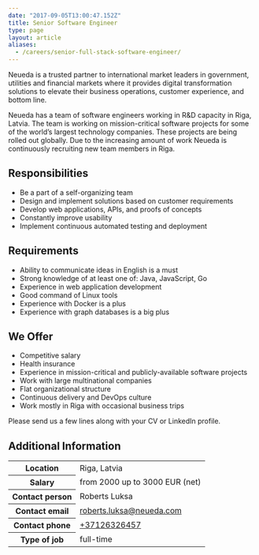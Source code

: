 ```yaml
---
date: "2017-09-05T13:00:47.152Z"
title: Senior Software Engineer
type: page
layout: article
aliases:
  - /careers/senior-full-stack-software-engineer/
---
```


Neueda is a trusted partner to international market leaders in government, utilities and financial markets where it provides digital transformation solutions to elevate their business operations, customer experience, and bottom line.

Neueda has a team of software engineers working in R&D capacity in Riga, Latvia. The team is working on mission-critical software projects for some of the world’s largest technology companies. These projects are being rolled out globally. Due to the increasing amount of work Neueda is continuously recruiting new team members in Riga.

## Responsibilities

- Be a part of a self-organizing team
- Design and implement solutions based on customer requirements
- Develop web applications, APIs, and proofs of concepts
- Constantly improve usability
- Implement continuous automated testing and deployment

## Requirements

- Ability to communicate ideas in English is a must
- Strong knowledge of at least one of: Java, JavaScript, Go
- Experience in web application development 
- Good command of Linux tools
- Experience with Docker is a plus
- Experience with graph databases is a big plus

## We Offer

- Competitive salary
- Health insurance
- Experience in mission-critical and publicly-available software projects
- Work with large multinational companies
- Flat organizational structure
- Continuous delivery and DevOps culture
- Work mostly in Riga with occasional business trips

Please send us a few lines along with your CV or LinkedIn profile.

## Additional Information

<table class="table table-bordered">
<tr><th>Location</th><td>Riga, Latvia</td></tr>
<tr><th>Salary</th><td>from 2000 up to 3000 EUR (net)</td></tr>
<tr><th>Contact person</th><td>Roberts Luksa</td></tr>
<tr><th>Contact email</th><td><a href="mailto:roberts.luksa@neueda.com">roberts.luksa@neueda.com</a></td></tr>
<tr><th>Contact phone</th><td><a href="tel:+37126326457">+37126326457</a></a></td></tr>
<tr><th>Type of job</th><td>full-time</td></tr>
</table>
